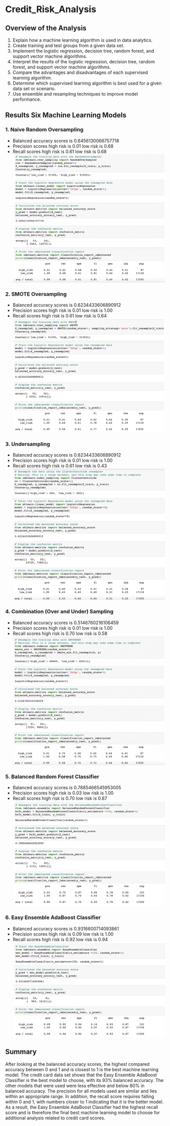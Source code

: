 # Credit_Risk_Analysis

## Overview of the Analysis

  1.  Explain how a machine learning algorithm is used in data analytics.
  2.  Create training and test groups from a given data set.
  3.  Implement the logistic regression, decision tree, random forest, and support vector machine algorithms.
  4.  Interpret the results of the logistic regression, decision tree, random forest, and support vector machine algorithms.
  5.  Compare the advantages and disadvantages of each supervised learning algorithm.
  6.  Determine which supervised learning algorithm is best used for a given data set or scenario.
  7.  Use ensemble and resampling techniques to improve model performance.

## Results Six Machine Learning Models

  ### 1.  Naive Random Oversampling
   *   Balanced accuracy scores is 0.6456130066757718
   *   Precision scores high risk is 0.01 low risk is 0.68
   *   Recall scores high risk is 0.61 low risk is 0.68
![This is an image](https://github.com/Stookhy/Credit_Risk_Analysis/blob/main/Resources/Naive%20Random%20Oversampling.png?raw=true)

  ### 2.  SMOTE Oversampling
   *   Balanced accuracy scores is 0.6234433606890912
   *   Precision scores high risk is 0.01 low risk is 1.00
   *   Recall scores high risk is 0.61 low risk is 0.64
![This is an image](https://github.com/Stookhy/Credit_Risk_Analysis/blob/main/Resources/SMOTE%20Oversampling.png?raw=true)

  ### 3.  Undersampling
   *  Balanced accuracy scores is 0.6234433606890912
   *  Precision scores high risk is 0.01 low risk is 1.00
   *  Recall scores high risk is 0.61 low risk is 0.43
![This is an image](https://github.com/Stookhy/Credit_Risk_Analysis/blob/main/Resources/Undersampling.png?raw=true)

  ### 4.  Combination (Over and Under) Sampling
   *  Balanced accuracy scores is 0.5146760216106459
   *  Precision scores high risk is 0.01 low risk is 1.00
   *  Recall scores high risk is 0.70 low risk is 0.58
![This is an image](https://github.com/Stookhy/Credit_Risk_Analysis/blob/main/Resources/Combination%20(Over%20and%20Under)%20Sampling.png?raw=true)

  ### 5.  Balanced Random Forest Classifier
   *  Balanced accuracy scores is 0.7885466545953005
   *  Precision scores high risk is 0.03 low risk is 1.00
   *  Recall scores high risk is 0.70 low risk is 0.87
![This is an image](https://github.com/Stookhy/Credit_Risk_Analysis/blob/main/Resources/Balanced%20Random%20Forest%20Classifier.png?raw=true)

 ### 6.  Easy Ensemble AdaBoost Classifier
   *  Balanced accuracy scores is 0.9316600714093861
   *  Precision scores high risk is 0.09 low risk is 1.00
   *  Recall scores high risk is 0.92 low risk is 0.94
![This is an image](https://github.com/Stookhy/Credit_Risk_Analysis/blob/main/Resources/Easy%20Ensemble%20AdaBoost%20Classifier.png?raw=true)

## Summary

   After looking at the balanced accuracy scores, the highest compared accuracy between 0 and 1 and is closest to 1 is the best machine learning model. The credit card data set shows that the Easy Ensemble AdaBoost Classifier is the best model to choose, with its 93% balanced accuracy. The other models that were used were less effective and below 80% in balanced accuracy. The precision for all models used are similar and lies within an appropriate range. In addition, the recall score requires falling within 0 and 1, with numbers closer to 1 indicating that it is the better model. As a result, the Easy Ensemble AdaBoost Classifier had the highest recall score and is therefore the final best machine learning model to choose for additional analysis related to credit card scores.
